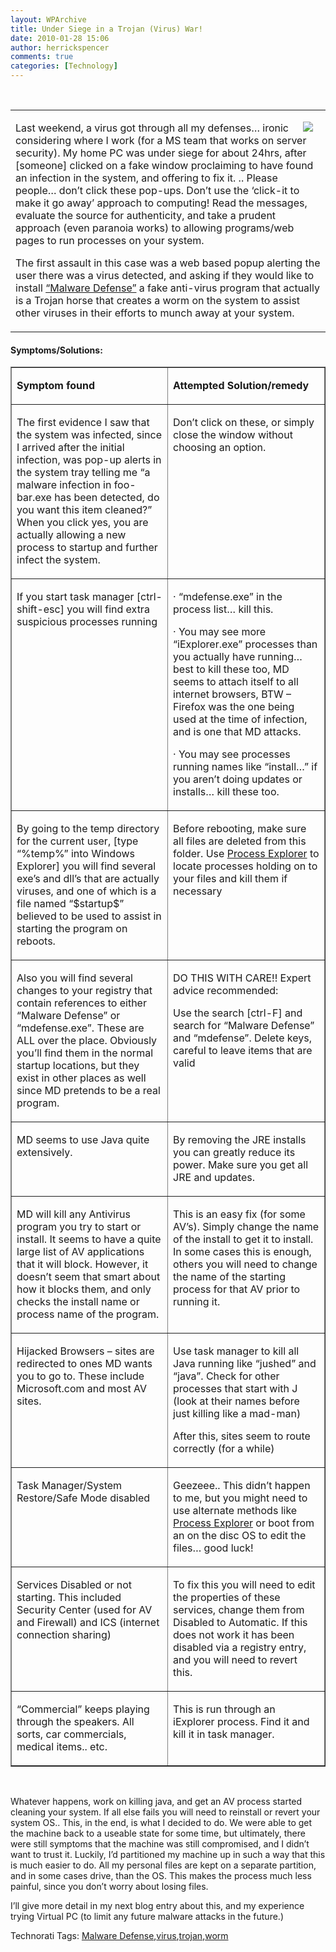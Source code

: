 ```yaml
---
layout: WPArchive
title: Under Siege in a Trojan (Virus) War!
date: 2010-01-28 15:06
author: herrickspencer
comments: true
categories: [Technology]
---
```

<div id="msgcns!DB2DE5E67B922610!309" class="bvMsg"><p> </p> <p> <table border="0" cellspacing="0" cellpadding="0"> <tbody> <tr> <td valign="top" width="638"> <p><a href="https://pr3lpg.bay.livefilestore.com/y1mbdlhQ-DtTQLq4yCEQcDxR7lzXxh37_w08wRQpnxkb69vFxxire9rk4FfcPVUro8wpKlE7WKBcmZsLg7XJfPYWu3YrfMuWN7DW-sF5I4sBr1Sakb_51KfymJDW2BP1-41ETfSjytLiqza2noBtks8TA/clip_image002[11].jpg" rel="WLPP"><img border="0" hspace="12" align="right" src="https://pr3lpg.bay.livefilestore.com/y1mSkGTf0myFrN_lfCtKpk1qHxRa3WhH02IGqe5KqkBLAt5OWe8K8QMh4CFgU6nCe8jRu9H81qPH7QgrF1oF03WrMB_QcsWJzzBWJoNsTWcgLLHAoUnB6cJ8PNo7RpPet8tUHjxNVpNTLvbrOITxB29Hw/clip_image002_thumb[8].jpg" /></a>Last weekend, a virus got through all my defenses… ironic considering where I work (for a MS team that works on server security). My home PC was under siege for about 24hrs, after [someone] clicked on a fake window proclaiming to have found an infection in the system, and offering to fix it. .. Please people… don’t click these pop-ups. Don’t use the ‘click-it to make it go away’ approach to computing! Read the messages, evaluate the source for authenticity, and take a prudent approach (even paranoia works) to allowing programs/web pages to run processes on your system.</p> <p> The first assault in this case was a web based popup alerting the user there was a virus detected, and asking if they would like to install <a href="http://trojan-killer.net/tag/malware-defense/">“Malware Defense”</a> a fake anti-virus program that actually is a Trojan horse that creates a worm on the system to assist other viruses in their efforts to munch away at your system.</p></td></tr></tbody></table></p> <h4>Symptoms/Solutions:</h4> <table border="1" cellspacing="0" cellpadding="0"> <tbody> <tr> <td valign="top" width="319"> <p><b>Symptom found</b></p></td> <td valign="top" width="319"> <p><b>Attempted Solution/remedy</b></p></td></tr> <tr> <td valign="top" width="319"> <p>The first evidence I saw that the system was infected, since I arrived after the initial infection, was pop-up alerts in the system tray telling me “a malware infection in foo-bar.exe has been detected, do you want this item cleaned?” When you click yes, you are actually allowing a new process to startup and further infect the system.</p></td> <td valign="top" width="319"> <p>Don’t click on these, or simply close the window without choosing an option.</p></td></tr> <tr> <td valign="top" width="319"> <p>If you start task manager [ctrl-shift-esc] you will find extra suspicious processes running</p></td> <td valign="top" width="319"> <p>· “mdefense.exe” in the process list… kill this. <p>· You may see more “iExplorer.exe” processes than you actually have running… best to kill these too, MD seems to attach itself to all internet browsers, BTW – Firefox was the one being used at the time of infection, and is one that MD attacks. <p>· You may see processes running names like “install…” if you aren’t doing updates or installs… kill these too.</p></td></tr> <tr> <td valign="top" width="319"> <p>By going to the temp directory for the current user, [type “%temp%” into Windows Explorer] you will find several exe’s and dll’s that are actually viruses, and one of which is a file named “$startup$” believed to be used to assist in starting the program on reboots. </p></td> <td valign="top" width="319"> <p>Before rebooting, make sure all files are deleted from this folder. Use <a href="http://technet.microsoft.com/en-us/sysinternals/bb896653.aspx">Process Explorer</a> to locate processes holding on to your files and kill them if necessary</p></td></tr> <tr> <td valign="top" width="319"> <p>Also you will find several changes to your registry that contain references to either “Malware Defense” or “mdefense.exe”. These are ALL over the place. Obviously you’ll find them in the normal startup locations, but they exist in other places as well since MD pretends to be a real program.</p></td> <td valign="top" width="319"> <p>DO THIS WITH CARE!! Expert advice recommended: <p>Use the search [ctrl-F] and search for “Malware Defense” and “mdefense”. Delete keys, careful to leave items that are valid</p></td></tr> <tr> <td valign="top" width="319"> <p>MD seems to use Java quite extensively. </p></td> <td valign="top" width="319"> <p>By removing the JRE installs you can greatly reduce its power. Make sure you get all JRE and updates.</p></td></tr> <tr> <td valign="top" width="319"> <p>MD will kill any Antivirus program you try to start or install. It seems to have a quite large list of AV applications that it will block. However, it doesn’t seem that smart about how it blocks them, and only checks the install name or process name of the program. </p></td> <td valign="top" width="319"> <p>This is an easy fix (for some AV’s). Simply change the name of the install to get it to install. In some cases this is enough, others you will need to change the name of the starting process for that AV prior to running it.</p></td></tr> <tr> <td valign="top" width="319"> <p>Hijacked Browsers – sites are redirected to ones MD wants you to go to. These include Microsoft.com and most AV sites.</p></td> <td valign="top" width="319"> <p>Use task manager to kill all Java running like “jushed” and “java”. Check for other processes that start with J (look at their names before just killing like a mad-man) <p>After this, sites seem to route correctly (for a while)</p></td></tr> <tr> <td valign="top" width="319"> <p>Task Manager/System Restore/Safe Mode disabled</p></td> <td valign="top" width="319"> <p>Geezeee.. This didn’t happen to me, but you might need to use alternate methods like <a href="http://technet.microsoft.com/en-us/sysinternals/bb896653.aspx">Process Explorer</a> or boot from an on the disc OS to edit the files… good luck!</p></td></tr> <tr> <td valign="top" width="319"> <p>Services Disabled or not starting. This included Security Center (used for AV and Firewall) and ICS (internet connection sharing)</p></td> <td valign="top" width="319"> <p>To fix this you will need to edit the properties of these services, change them from Disabled to Automatic. If this does not work it has been disabled via a registry entry, and you will need to revert this.</p></td></tr> <tr> <td valign="top" width="319"> <p>“Commercial” keeps playing through the speakers. All sorts, car commercials, medical items.. etc.</p></td> <td valign="top" width="319"> <p>This is run through an iExplorer process. Find it and kill it in task manager.</p></td></tr></tbody></table> <p>  <p>Whatever happens, work on killing java, and get an AV process started cleaning your system. If all else fails you will need to reinstall or revert your system OS.. This, in the end, is what I decided to do. We were able to get the machine back to a useable state for some time, but ultimately, there were still symptoms that the machine was still compromised, and I didn’t want to trust it. Luckily, I’d partitioned my machine up in such a way that this is much easier to do. All my personal files are kept on a separate partition, and in some cases drive, than the OS. This makes the process much less painful, since you don’t worry about losing files. <p>I’ll give more detail in my next blog entry about this, and my experience trying Virtual PC (to limit any future malware attacks in the future.) <p></p> <p></p> <div style="display:inline;float:none;margin:0;padding:0;">Technorati Tags: <a href="http://technorati.com/tags/Malware+Defense" rel="tag">Malware Defense</a>,<a href="http://technorati.com/tags/virus" rel="tag">virus</a>,<a href="http://technorati.com/tags/trojan" rel="tag">trojan</a>,<a href="http://technorati.com/tags/worm" rel="tag">worm</a></div>  </div>
